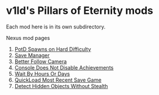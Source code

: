 v1ld's Pillars of Eternity mods
===============================

Each mod here is in its own subdirectory.

Nexus mod pages
1. [PotD Spawns on Hard Difficulty](https://www.nexusmods.com/pillarsofeternity/mods/326/)
2. [Save Manager](https://www.nexusmods.com/pillarsofeternity/mods/327)
3. [Better Follow Camera](https://www.nexusmods.com/pillarsofeternity/mods/328)
4. [Console Does Not Disable Achievements](https://www.nexusmods.com/pillarsofeternity/mods/329)
5. [Wait By Hours Or Days](https://www.nexusmods.com/pillarsofeternity/mods/330)
6. [QuickLoad Most Recent Save Game](https://www.nexusmods.com/pillarsofeternity/mods/331)
7. [Detect Hidden Objects Without Stealth](https://www.nexusmods.com/pillarsofeternity/mods/333)
